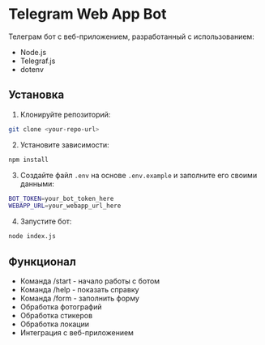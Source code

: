 # Telegram Web App Bot

Телеграм бот с веб-приложением, разработанный с использованием:
- Node.js
- Telegraf.js
- dotenv

## Установка

1. Клонируйте репозиторий:
```bash
git clone <your-repo-url>
```

2. Установите зависимости:
```bash
npm install
```

3. Создайте файл `.env` на основе `.env.example` и заполните его своими данными:
```bash
BOT_TOKEN=your_bot_token_here
WEBAPP_URL=your_webapp_url_here
```

4. Запустите бот:
```bash
node index.js
```

## Функционал

- Команда /start - начало работы с ботом
- Команда /help - показать справку
- Команда /form - заполнить форму
- Обработка фотографий
- Обработка стикеров
- Обработка локации
- Интеграция с веб-приложением